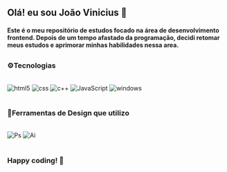 <br></br>
## Olá! eu sou João Vinicius 👋

 #### Este é o meu repositório de estudos focado na área de desenvolvimento frontend. Depois de um tempo afastado da programação, decidi retomar meus estudos e aprimorar minhas habilidades nessa area.



##



### ⚙️Tecnologias 

<div style = "display: inline_block"><br/>
    <img  aline= center alt="html5"src="https://img.shields.io/badge/HTML5-E34F26?style=for-the-badge&logo=html5&logoColor=white"/>
    <img aline= "center"  alt="css" src="https://img.shields.io/badge/CSS3-1572B6?style=for-the-badge&logo=css3&logoColor=white" />
    <img aline= "center"  alt="c++" src="https://img.shields.io/badge/C%2B%2B-00599C?style=for-the-badge&logo=c%2B%2B&logoColor=white" />
    <img aline= "center"  alt="JavaScript" src="https://img.shields.io/badge/JavaScript-323330?style=for-the-badge&logo=javascript&logoColor=F7DF1E" />
    <img aline ="center" alt ="windows" src="https://img.shields.io/badge/Windows-0078D6?style=for-the-badge&logo=windows&logoColor=white">
    

</div>

#

### 🎨Ferramentas de Design que utilizo 

<div style = "display: inline_block"><br/>
    <img  aline= center alt="Ps"src="https://aleen42.github.io/badges/src/photoshop.svg"/>
    <img aline ="center" alt="Ai" src= "https://aleen42.github.io/badges/src/illustrator.svg"/>

</div>




#

### Happy coding! 🚀

